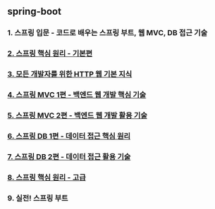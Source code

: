 ## spring-boot

### 1. 스프링 입문 - 코드로 배우는 스프링 부트, 웹 MVC, DB 접근 기술

### <a href="md/02-core-basic/README.md">2. 스프링 핵심 원리 - 기본편</a>

### <a href="md/03-http-basic/README.md">3. 모든 개발자를 위한 HTTP 웹 기본 지식</a>

### <a href="md/04-mvc1/README.md">4. 스프링 MVC 1편 - 백엔드 웹 개발 핵심 기술</a>

### <a href="md/05-mvc2/README.md">5. 스프링 MVC 2편 - 백엔드 웹 개발 활용 기술</a>

### <a href="md/06-db1/README.md">6. 스프링 DB 1편 - 데이터 접근 핵심 원리</a>

### <a href="md/07-db2/README.md">7. 스프링 DB 2편 - 데이터 접근 활용 기술</a>

### <a href="md/08-core-advanced/README.md">8. 스프링 핵심 원리 - 고급</a>

### 9. 실전! 스프링 부트

